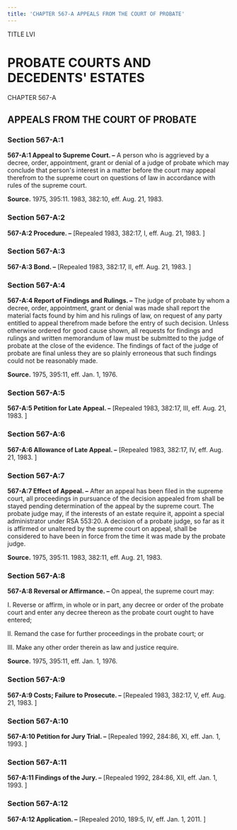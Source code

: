 ```yaml
---
title: 'CHAPTER 567-A APPEALS FROM THE COURT OF PROBATE'
---
```


TITLE LVI
                                             
PROBATE COURTS AND DECEDENTS' ESTATES
=====================================

CHAPTER 567-A
                                             
APPEALS FROM THE COURT OF PROBATE
---------------------------------

### Section 567-A:1

 **567-A:1 Appeal to Supreme Court. –** A person who is aggrieved by
a decree, order, appointment, grant or denial of a judge of probate
which may conclude that person's interest in a matter before the court
may appeal therefrom to the supreme court on questions of law in
accordance with rules of the supreme court.

**Source.** 1975, 395:11. 1983, 382:10, eff. Aug. 21, 1983.

### Section 567-A:2

 **567-A:2 Procedure. –** 
                                             [Repealed 1983, 382:17, I, eff. Aug. 21,
1983.
                                             ]

### Section 567-A:3

 **567-A:3 Bond. –** 
                                             [Repealed 1983, 382:17, II, eff. Aug. 21,
1983.
                                             ]

### Section 567-A:4

 **567-A:4 Report of Findings and Rulings. –** The judge of probate
by whom a decree, order, appointment, grant or denial was made shall
report the material facts found by him and his rulings of law, on
request of any party entitled to appeal therefrom made before the entry
of such decision. Unless otherwise ordered for good cause shown, all
requests for findings and rulings and written memorandum of law must be
submitted to the judge of probate at the close of the evidence. The
findings of fact of the judge of probate are final unless they are so
plainly erroneous that such findings could not be reasonably made.

**Source.** 1975, 395:11, eff. Jan. 1, 1976.

### Section 567-A:5

 **567-A:5 Petition for Late Appeal. –** 
                                             [Repealed 1983, 382:17,
III, eff. Aug. 21, 1983.
                                             ]

### Section 567-A:6

 **567-A:6 Allowance of Late Appeal. –** 
                                             [Repealed 1983, 382:17, IV,
eff. Aug. 21, 1983.
                                             ]

### Section 567-A:7

 **567-A:7 Effect of Appeal. –** After an appeal has been filed in
the supreme court, all proceedings in pursuance of the decision appealed
from shall be stayed pending determination of the appeal by the supreme
court. The probate judge may, if the interests of an estate require it,
appoint a special administrator under RSA 553:20. A decision of a
probate judge, so far as it is affirmed or unaltered by the supreme
court on appeal, shall be considered to have been in force from the time
it was made by the probate judge.

**Source.** 1975, 395:11. 1983, 382:11, eff. Aug. 21, 1983.

### Section 567-A:8

 **567-A:8 Reversal or Affirmance. –** On appeal, the supreme court
may:
                                             
 I. Reverse or affirm, in whole or in part, any decree or order of
the probate court and enter any decree thereon as the probate court
ought to have entered;
                                             
 II. Remand the case for further proceedings in the probate court;
or
                                             
 III. Make any other order therein as law and justice require.

**Source.** 1975, 395:11, eff. Jan. 1, 1976.

### Section 567-A:9

 **567-A:9 Costs; Failure to Prosecute. –** 
                                             [Repealed 1983, 382:17,
V, eff. Aug. 21, 1983.
                                             ]

### Section 567-A:10

 **567-A:10 Petition for Jury Trial. –** 
                                             [Repealed 1992, 284:86, XI,
eff. Jan. 1, 1993.
                                             ]

### Section 567-A:11

 **567-A:11 Findings of the Jury. –** 
                                             [Repealed 1992, 284:86, XII,
eff. Jan. 1, 1993.
                                             ]

### Section 567-A:12

 **567-A:12 Application. –** 
                                             [Repealed 2010, 189:5, IV, eff. Jan. 1,
2011.
                                             ]
